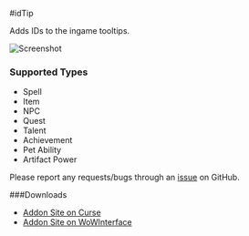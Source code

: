 #idTip

Adds IDs to the ingame tooltips.

![Screenshot](http://i.imgur.com/ngS3fc9.jpg)

### Supported Types
- Spell
- Item
- NPC
- Quest
- Talent
- Achievement
- Pet Ability
- Artifact Power

Please report any requests/bugs through an [issue](https://github.com/silverwind/idTip/issues/new) on GitHub.

###Downloads
- [Addon Site on Curse](http://www.curse.com/addons/wow/spellid)
- [Addon Site on WoWInterface](http://www.wowinterface.com/downloads/fileinfo.php?id=17033)
